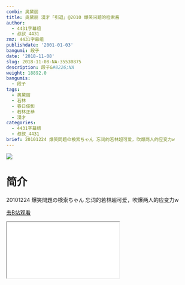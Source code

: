 ```yaml
---
combi: 奥黛丽
title: 奥黛丽 漫才「引退」@2010 爆笑问题的检索酱
author:
  - 4431字幕组
  - 叔叔_4431
zmz: 4431字幕组
publishdate: '2001-01-03'
bangumi: 段子
date: '2018-11-08'
slug: 2018-11-08-NA-35530875
description: 段子&#8226;NA
weight: 18892.0
bangumis:
  - 段子
tags:
  - 奥黛丽
  - 若林
  - 春日俊彰
  - 若林正恭
  - 漫才
categories:
  - 4431字幕组
  - 叔叔_4431
brief: 20101224 爆笑問題の検索ちゃん 忘词的若林超可爱，吹爆两人的应变力w
---
```

![](https://i.imgur.com/vMmzQg7.jpg)
# 简介  
20101224 爆笑問題の検索ちゃん
忘词的若林超可爱，吹爆两人的应变力w  

[去B站观看](https://www.bilibili.com/video/av35530875/)
<div class ="resp-container"><iframe class="testiframe" src="//player.bilibili.com/player.html?aid=35530875"", scrolling="no", allowfullscreen="true" > </iframe></div> 
